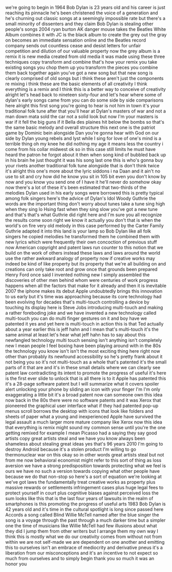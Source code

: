 
we&#39;re going to begin in 1964 Bob Dylan
is 23 years old and his career is just
reaching its pinnacle he&#39;s been
christened the voice of a generation and
he&#39;s churning out classic songs at a
seemingly impossible rate but there&#39;s a
small minority of dissenters and they
claim Bob Dylan is stealing other
people&#39;s songs 2004 ryan burton AK
danger mouse takes the Beatles White
Album combines it with JC is the black
album to create the grey out the gray on
becomes an immediate sensation online
and the Beatles record company sends out
countless cease and desist letters for
unfair competition and dilution of our
valuable property now the grey album is
a remix it is new media created from old
media it was made using these three
techniques copy transform and combine
that&#39;s how your remix you take existing
songs you chop them up you transform the
pieces you combine them back together
again you&#39;ve got a new song but that new
song is clearly comprised of old songs
but i think these aren&#39;t just the
components re mixing i think these are
the basic elements of all creativity I
think everything is a remix and I think
this is a better way to conceive of
creativity alright let&#39;s head back to
nineteen sixty-four and let&#39;s hear where
some of dylan&#39;s early songs came from
you can do some side by side comparisons
here alright this first song you&#39;re
going to hear is not him in town it&#39;s
your traditional folk tune after that
you&#39;ll hear at Dylan&#39;s masters of war
and not a man down mata sold the car not
a solid look
but now I&#39;m your masters is war if it
fell the big guns if it Bella des
plaines hit below the bombs so that&#39;s
the same basic melody and overall
structure this next one is the patriot
game by Dominic bein alongside Dan
you&#39;re gonna hear with God on our side
by Dylan young rebels and lyst while I
sing for love of one&#39;s mind is a
terrible thing oh my knee he did nothing
my age it means less the country i come
from his collar midwest ok so in this
case still limits he must have heard the
patron he forgot about it then when song
kind of bubbled back up in his brain he
just thought it was his song last one
this is who&#39;s gonna buy your rivets
another traditional folk tune alongside
that is don&#39;t think twice it&#39;s alright
this one&#39;s more about the lyric
siddons i na Daan and it ain&#39;t no use to
sit and cry
how did he know you sit in 105 bit even
you don&#39;t know by now and you know you
send one of I have it he&#39;ll never do
somehow okay now there&#39;s a lot of these
it&#39;s been estimated that two-thirds of
the melodies Dylan used in his early
songs were borrowed this is pretty
typical among folk singers here&#39;s the
advice of Dylan&#39;s Idol Woody Guthrie the
words are the important thing don&#39;t
worry about tunes take a tune sing high
when they sing lo Hsing fast when they
sing slow you&#39;ve got a new tune and
that&#39;s that&#39;s what Guthrie did right
here and I&#39;m sure you all recognize the
results
come soon right we know it actually you
don&#39;t that is when the world&#39;s on fire
very old melody in this case performed
by the Carter Family Guthrie adapted it
into this land is your lamp so Bob Dylan
like all folk singers he copied melodies
he transformed them he combined them
with new lyrics which were frequently
their own concoction of previous stuff
now American copyright and patent laws
run counter to this notion that we build
on the work of others instead these laws
and laws around the world use the rather
awkward analogy of property now if
creative works may indeed be kind of
like property but its property that
we&#39;re all building on and creations can
only take root and grow once that
grounds been prepared Henry Ford once
said I invented nothing new I simply
assembled the discoveries of other men
behind whom were centuries of work
progress happens when all the factors
that make for it already and then it is
inevitable 2007 the iphone makes its
debut Apple undoubtedly brings this
innovation to us early but it&#39;s time was
approaching because its core technology
had been evolving for decades that&#39;s
multi-touch controlling a device by
touching its display here is Steve Jobs
introducing multi-touch and making a
rather foreboding joke and we have
invented a new technology called
multi-touch you can do multi finger
gestures on it and boy have we patented
it yes and yet here is multi-touch in
action this is that Ted actually about a
year earlier this is jeff hahn and I
mean that&#39;s multi-touch it&#39;s the same
animal at least let&#39;s hear what jeff
hahn has to say about this newfangled
technology multi touch sensing isn&#39;t
anything isn&#39;t completely new I mean
people I feel boxing have been playing
around with in the 80s the technology
you know isn&#39;t isn&#39;t the most exciting
thing here right now other than probably
its newfound accessibility so he&#39;s
pretty frank about it not being you so
it&#39;s not multi-touch as a whole that&#39;s
patented it&#39;s the small parts of it that
are and it&#39;s in these small details
where we can clearly see patent law
contradicting its intent to promote the
progress of useful
it&#39;s here is the first ever slide to
unlock that is all there is to it Apple
has patented this it&#39;s a 28-page
software patent but I will summarize
what it covers spoiler alert unlocking
your phone by sliding an icon with your
finger I&#39;m I&#39;m only exaggerating a
little bit it&#39;s a broad patent now can
someone own this idea now back in the
80s there were no software patents and
it was Xerox that pioneered the
graphical user interface what if they
had patented pop-up menus scroll borrows
the desktop with icons that look like
folders and sheets of paper what a young
and inexperienced Apple have survived
the legal assault a much larger more
mature company like Xerox now this idea
that everything is remix might sound my
common sense until you&#39;re the one
getting remixed for example I mean
Picasso had a saying they say good
artists copy great artists steal and we
have you know always been shameless
about stealing great ideas yes that&#39;s 96
years 2010 I&#39;m going to destroy Android
because it&#39;s a stolen product I&#39;m
willing to go thermonuclear war on this
okay so in other words great artists
steal but not from me now behavioral
economist might refer to this sort of
thing as loss aversion we have a strong
predisposition towards protecting what
we feel is ours we have no such a
version towards copying what other
people have because we do that non-stop
so here&#39;s a sort of equation we&#39;re
looking at we&#39;ve got laws the
fundamentally treat creative works as
property plus massive rewards or
settlements infringement cases plus huge
legal fees to protect yourself in court
plus cognitive biases against perceived
loss the sum looks like this that is the
last four years of lawsuits in the realm
of smartphones is this promoting the
progress of useful arts 1983
Bob Dylan is 42 years old and it&#39;s time
in the cultural spotlight is long since
passed here Accords a song called Blind
Willie McTell named after the blue
singer the song is a voyage through the
past through a much darker time but a
simpler one the time of musicians like
Willie McTell had few illusions about
what they did I jump them from other
writers but I arrange them my own way I
think this is mostly what we do our
creativity comes from without not from
within we are not self-made we are
dependent on one another and emitting
this to ourselves isn&#39;t an embrace of
mediocrity and derivative pneus it&#39;s a
liberation from our misconceptions and
it&#39;s an incentive to not expect so much
from ourselves and to simply begin thank
you so much it was an honor
you
